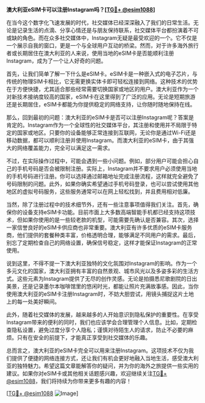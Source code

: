 **澳大利亚eSIM卡可以注册Instagram吗？[[TG💪+ @esim1088](https://t.me/s/esim1088)]**

在当今这个数字化飞速发展的时代，社交媒体已经深深融入了我们的日常生活。无论是记录生活的点滴、分享心情还是与朋友保持联系，社交媒体平台都扮演着不可或缺的角色。而在众多社交媒体中，Instagram无疑是最受欢迎的一个。它不仅是一个展示自我的窗口，更是一个与全球用户互动的桥梁。然而，对于许多海外旅行者或长期居住在澳大利亚的人来说，使用当地的eSIM卡是否能顺利注册Instagram，成为了一个让人好奇的问题。

首先，让我们简单了解一下什么是eSIM卡。eSIM卡是一种嵌入式的电子芯片，与传统的物理SIM卡相比，它无需更换实体卡即可轻松连接到网络。这种技术的优势在于方便快捷，尤其适合那些经常需要切换国家或地区的用户。澳大利亚作为一个对新技术接纳度较高的国家，eSIM卡在这里得到了广泛的应用。无论是短期旅游还是长期居住，eSIM卡都能为你提供稳定的网络支持，让你随时随地保持在线。

那么，回到最初的问题：澳大利亚的eSIM卡是否可以注册Instagram呢？答案是肯定的。Instagram作为一个全球性的社交媒体平台，其注册和使用并不局限于特定的国家或地区。只要你的设备能够正常连接到互联网，无论你是通过Wi-Fi还是移动数据，都可以顺利注册并使用Instagram。而澳大利亚的eSIM卡，由于其强大的网络覆盖能力，完全可以满足这一需求。

不过，在实际操作过程中，可能会遇到一些小问题。例如，部分用户可能会担心自己的手机号码是否会被限制注册。实际上，Instagram并不要求用户必须使用当地的手机号码进行注册。你可以选择通过邮箱地址完成注册流程，这样就完全避免了号码限制的问题。此外，如果你确实希望通过手机号码登录，也可以尝试使用其他地区的虚拟号码服务，这些服务通常可以在网上轻松找到，并且费用相对低廉。

当然，除了注册过程中的技术细节外，还有一些注意事项值得我们关注。首先，确保你的设备支持eSIM卡功能。目前市面上大多数高端智能手机都已经支持这项技术，但如果你使用的是一些较老款的机型，可能需要先确认是否兼容。其次，选择一家信誉良好的eSIM卡供应商也非常重要。澳大利亚有许多优质的eSIM卡服务商，他们提供的套餐种类丰富，价格透明合理，能够满足不同用户的需求。最后，别忘了定期检查自己的网络设置，确保信号稳定，这样才能保证Instagram的正常使用。

说到这里，不得不提一下澳大利亚独特的文化氛围对Instagram的影响。作为一个多元文化的国家，澳大利亚拥有丰富的自然景观、城市风光以及多姿多彩的生活方式。这些元素为Instagram提供了无尽的创作灵感。无论是拍摄悉尼歌剧院的日出美景，还是记录墨尔本咖啡馆里的悠闲时光，都能让照片充满故事感。因此，当你使用澳大利亚的eSIM卡注册Instagram时，不妨大胆尝试，用镜头捕捉这片土地上的每一处美好瞬间。

此外，随着社交媒体的发展，越来越多的人开始意识到隐私保护的重要性。在享受Instagram带来的便利的同时，我们也应该学会合理管理个人信息。比如，定期检查隐私设置，避免过度分享个人隐私；谨慎对待陌生人的请求，防止不必要的麻烦。只有在安全的前提下，才能真正享受到社交媒体的乐趣。

总而言之，澳大利亚的eSIM卡完全可以用来注册Instagram。这项技术不仅为我们提供了便捷的网络连接方式，还让我们有机会更好地融入当地生活，感受澳大利亚的独特魅力。希望这篇文章能解答你的疑问，并为你的海外之旅提供一些实用的建议。如果你对eSIM卡或其他相关话题感兴趣，欢迎继续关注[TG💪+ @esim1088](https://t.me/s/esim1088)，我们将持续为你带来更多有趣的内容！

[[TG💪+ @esim1088](https://t.me/s/esim1088) ![Image](https://i.postimg.cc/4NQfJmqS/Snipaste-2025-05-13-00-14-12.png)]